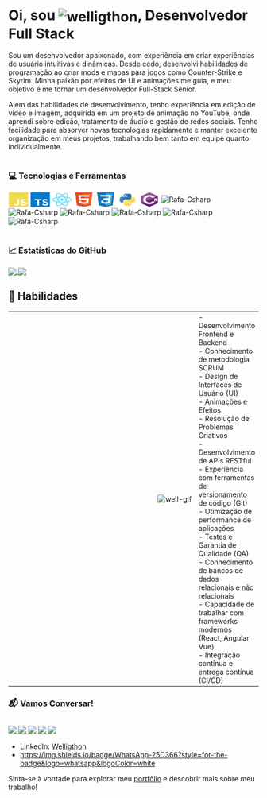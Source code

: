 # Oi, sou <span><img align="center" alt="welligthon" height="160" width="400" src="https://lh3.googleusercontent.com/pw/AP1GczPQO2G0QhU0NH7n4CIPzjO496kG2aSsfhsgypHxzvptUgeqFrBU63e0xLmGGW4tsGgouWYfm20Z6vYaNMzTotFgJKYrk3n3zDb9D4zHzYaBmh3fzYnF3Wc2jSnF0h_lySIu3iaOxZESKHRiascbrI4W=w1000-h300-s-no-gm?authuser=0" /></span>, Desenvolvedor Full Stack

Sou um desenvolvedor apaixonado, com experiência em criar experiências de usuário intuitivas e dinâmicas. Desde cedo, desenvolvi habilidades de programação ao criar mods e mapas para jogos como Counter-Strike e Skyrim. Minha paixão por efeitos de UI e animações me guia, e meu objetivo é me tornar um desenvolvedor Full-Stack Sênior.

Além das habilidades de desenvolvimento, tenho experiência em edição de vídeo e imagem, adquirida em um projeto de animação no YouTube, onde aprendi sobre edição, tratamento de áudio e gestão de redes sociais. Tenho facilidade para absorver novas tecnologias rapidamente e manter excelente organização em meus projetos, trabalhando bem tanto em equipe quanto individualmente.

#
### 💻 Tecnologias e Ferramentas

<div style="display: inline_block">
  <img align="center" alt="Rafa-Js" height="30" width="40" src="https://raw.githubusercontent.com/devicons/devicon/master/icons/javascript/javascript-plain.svg">
  <img align="center" alt="Rafa-Ts" height="30" width="40" src="https://raw.githubusercontent.com/devicons/devicon/master/icons/typescript/typescript-plain.svg">
  <img align="center" alt="Rafa-React" height="30" width="40" src="https://raw.githubusercontent.com/devicons/devicon/master/icons/react/react-original.svg">
  <img align="center" alt="Rafa-HTML" height="30" width="40" src="https://raw.githubusercontent.com/devicons/devicon/master/icons/html5/html5-original.svg">
  <img align="center" alt="Rafa-CSS" height="30" width="40" src="https://raw.githubusercontent.com/devicons/devicon/master/icons/css3/css3-original.svg">
  <img align="center" alt="Rafa-Python" height="30" width="40" src="https://raw.githubusercontent.com/devicons/devicon/master/icons/python/python-original.svg">
  <img align="center" alt="Rafa-Csharp" height="30" width="40" src="https://raw.githubusercontent.com/devicons/devicon/master/icons/csharp/csharp-original.svg">
  <img align="center" alt="Rafa-Csharp" height="30" width="40" src="https://cdn.jsdelivr.net/gh/devicons/devicon@latest/icons/nodejs/nodejs-original.svg" />
  <img align="center" alt="Rafa-Csharp" height="30" width="40" src="https://cdn.jsdelivr.net/gh/devicons/devicon@latest/icons/bootstrap/bootstrap-original-wordmark.svg" />
  <img align="center" alt="Rafa-Csharp" height="30" width="40" src="https://cdn.jsdelivr.net/gh/devicons/devicon@latest/icons/angularjs/angularjs-original.svg" />   
  <img align="center" alt="Rafa-Csharp" height="30" width="40" src="https://cdn.jsdelivr.net/gh/devicons/devicon@latest/icons/azuresqldatabase/azuresqldatabase-original.svg" />
  <img align="center" alt="Rafa-Csharp" height="30" width="40" src="https://cdn.jsdelivr.net/gh/devicons/devicon@latest/icons/linux/linux-original.svg" />
  <img align="center" alt="Rafa-Csharp" height="30" width="40" src="https://cdn.jsdelivr.net/gh/devicons/devicon@latest/icons/postgresql/postgresql-original-wordmark.svg" />     
     
</div>

#

### 📈 Estatísticas do GitHub
<a href="https://github.com/WelligthonDarlan">
  <img height=200 align="center" src="https://github-readme-stats.vercel.app/api?username=WelligthonDarlan&show_icons=true&theme=aura&layout=compact&langs_count=8&card_width=320&locale=pt-br&bg_color=DEG,1A1B27,0D1117&border_color=FF652F&icon_color=FF652F&rank_icon=github" />
</a>
<a href="https://github.com/WelligthonDarlan">
  <img height=200 align="center" src="https://github-readme-stats.vercel.app/api/top-langs?username=WelligthonDarlan&show_icons=true&theme=aura&layout=donut&langs_count=8&card_width=320&locale=pt-br&bg_color=DEG,1A1B27,0D1117&border_color=FF652F" />
</a>

## 🌟 Habilidades

<table>
  <tr>
    <td style="width: 100%; text-align: right;">
      <img align="center" alt="well-gif" height="300" width="300" src="https://lh3.googleusercontent.com/pw/AP1GczNr6PdCw3fzcDb8OxtWg1gv30r39wzfRUbqNSxJvKhs_iDvkAfA7S6QwCuYYx_e0ki2LVXxIi_GcGxsgMXSGmHtpEUx-vwzNNL5WQ16DUjU9PLafIpJ2D_D1ihoPmeMKzN6uiseXUYNUwZTAimbjKe0=w798-h801-s-no-gm?authuser=0">
    </td>
   <td style="width: 100%;">
    - Desenvolvimento Frontend e Backend<br>
    - Conhecimento de metodologia SCRUM<br>
    - Design de Interfaces de Usuário (UI)<br>
    - Animações e Efeitos<br>
    - Resolução de Problemas Criativos<br>
    - Desenvolvimento de APIs RESTful<br>
    - Experiência com ferramentas de versionamento de código (Git)<br>
    - Otimização de performance de aplicações<br>
    - Testes e Garantia de Qualidade (QA)<br>
    - Conhecimento de bancos de dados relacionais e não relacionais<br>
    - Capacidade de trabalhar com frameworks modernos (React, Angular, Vue)<br>
    - Integração contínua e entrega contínua (CI/CD)<br>
  </td> 
  </tr>
</table>

### 📬 Vamos Conversar!

  
  ##
 
<div> 
  <a href="https://instagram.com/rafaballerini" target="_blank"><img src="https://img.shields.io/badge/-Instagram-%23E4405F?style=for-the-badge&logo=instagram&logoColor=white" target="_blank"></a>
 	<a href="https://www.twitch.tv/rafaballerinii" target="_blank"><img src="https://img.shields.io/badge/Twitch-9146FF?style=for-the-badge&logo=twitch&logoColor=white" target="_blank"></a>
  <a href="https://discord.gg/wagxzStdcR" target="_blank"><img src="https://img.shields.io/badge/Discord-7289DA?style=for-the-badge&logo=discord&logoColor=white" target="_blank"></a> 
  <a href = "mailto:contatorafaballerini@gmail.com"><img src="https://img.shields.io/badge/-Gmail-%23333?style=for-the-badge&logo=gmail&logoColor=white" target="_blank"></a>
  <a href="https://www.linkedin.com/in/welligthon-paluchowski/" target="_blank"><img src="https://img.shields.io/badge/-LinkedIn-%230077B5?style=for-the-badge&logo=linkedin&logoColor=white" target="_blank"></a> 
  
</div>


- LinkedIn: [Welligthon](https://www.linkedin.com/in/welligthon-paluchowski/)
- https://img.shields.io/badge/WhatsApp-25D366?style=for-the-badge&logo=whatsapp&logoColor=white

Sinta-se à vontade para explorar meu [portfólio](https://welligthon.com/) e descobrir mais sobre meu trabalho!
